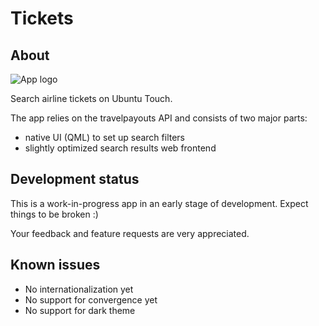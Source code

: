 # Tickets
## About

![App logo](http://milikhin.name/img/tickets.png?)

Search airline tickets on Ubuntu Touch.

The app relies on the travelpayouts API and consists of two major parts:

* native UI (QML) to set up search filters 
* slightly optimized search results web frontend

## Development status
This is a work-in-progress app in an early stage of development. Expect things to be broken :)

Your feedback and feature requests are very appreciated.

## Known issues

* No internationalization yet
* No support for convergence yet
* No support for dark theme
